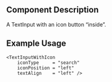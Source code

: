 ## Component Description

A TextInput with an icon button “inside”.

## Example Usage

```
<TextInputWithIcon
    iconType     = "search"
    iconPosition = "left"
    textAlign    = "left" />
```
